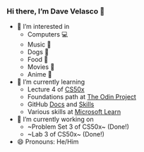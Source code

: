 ### Hi there, I’m Dave Velasco 👋
- 👀 I’m interested in
  - Computers 💻
  - Music 🎵
  - Dogs 🐶
  - Food 🍔
  - Movies 🎥
  - Anime 🗾 
- 🌱 I’m currently learning
  - Lecture 4 of [CS50x](https://www.edx.org/course/introduction-computer-science-harvardx-cs50x)
  - Foundations path at [The Odin Project](https://www.theodinproject.com/)
  - GitHub [Docs](https://docs.github.com/en) and [Skills](https://skills.github.com/)
  - Various skills at [Microsoft Learn](https://learn.microsoft.com/)
- 🔭 I’m currently working on
  - ~Problem Set 3 of CS50x~ (Done!)
  - ~Lab 3 of CS50x~ (Done!)
- 😄 Pronouns: He/Him
